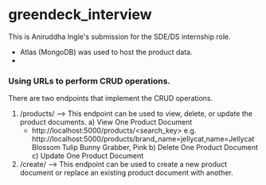 # greendeck_interview
This is Aniruddha Ingle's submission for the SDE/DS internship role.
- Atlas (MongoDB) was used to host the product data.
- 

### Using URLs to perform CRUD operations.
There are two endpoints that implement the CRUD operations.
1. /products/ --> This endpoint can be used to view, delete, or update the product documents.
  a) View One Product Document 
    -    http://localhost:5000/products/<search_key>
    e.g. http://localhost:5000/products/brand_name=jellycat,name=Jellycat Blossom Tulip Bunny Grabber, Pink
  b) Delete One Product Document
  c) Update One Product Document
2. /create/ --> This endpoint can be used to create a new product document or replace an existing product document with another. 
